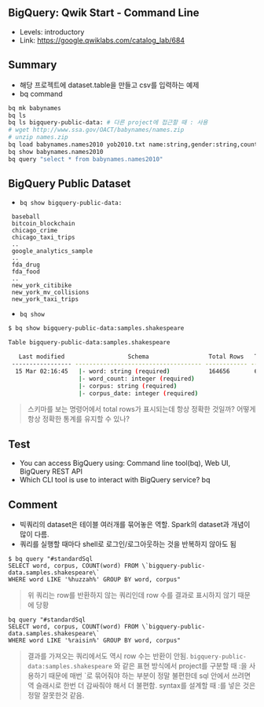 ## BigQuery: Qwik Start - Command Line
- Levels: introductory
- Link: https://google.qwiklabs.com/catalog_lab/684

## Summary
- 해당 프로젝트에 dataset.table을 만들고 csv를 입력하는 예제
- bq command
~~~bash
bq mk babynames
bq ls 
bq ls bigquery-public-data: # 다른 project에 접근할 때 : 사용
# wget http://www.ssa.gov/OACT/babynames/names.zip
# unzip names.zip
bq load babynames.names2010 yob2010.txt name:string,gender:string,count:integer
bq show babynames.names2010
bq query "select * from babynames.names2010"
~~~

## BigQuery Public Dataset
- `bq show bigquery-public-data:`
~~~
 baseball
 bitcoin_blockchain
 chicago_crime
 chicago_taxi_trips
 ..
 google_analytics_sample
 ..
 fda_drug
 fda_food
 ..
 new_york_citibike
 new_york_mv_collisions
 new_york_taxi_trips
~~~
-  `bq show`
~~~bash
$ bq show bigquery-public-data:samples.shakespeare
~~~
~~~bash
Table bigquery-public-data:samples.shakespeare

   Last modified                  Schema                 Total Rows   Total Bytes   Expiration   Time Partitioning   Labels
 ----------------- ------------------------------------ ------------ ------------- ------------ ------------------- --------
  15 Mar 02:16:45   |- word: string (required)           164656       6432064
                    |- word_count: integer (required)
                    |- corpus: string (required)
                    |- corpus_date: integer (required)
~~~
> 스키마를 보는 명령어에서 total rows가 표시되는데 항상 정확한 것일까? 어떻게 항상 정확한 통계를 유지할 수 있나?  

## Test
- You can access BigQuery using: Command line tool(bq), Web UI, BigQuery REST API
- Which CLI tool is use to interact with BigQuery service? bq

## Comment
- 빅쿼리의 dataset은 테이블 여러개를 묶어놓은 역할. Spark의 dataset과 개념이 많이 다름. 
- 쿼리를 실행할 때마다 shell로 로그인/로그아웃하는 것을 반복하지 않아도 됨
~~~
$ bq query "#standardSql
SELECT word, corpus, COUNT(word) FROM \`bigquery-public-data.samples.shakespeare\`
WHERE word LIKE '%huzzah%' GROUP BY word, corpus"
~~~
> 위 쿼리는 row를 반환하지 않는 쿼리인데 row 수를 결과로 표시하지 않기 때문에 당황 
~~~
bq query "#standardSql
SELECT word, corpus, COUNT(word) FROM \`bigquery-public-data.samples.shakespeare\`
WHERE word LIKE '%raisin%' GROUP BY word, corpus"
~~~
> 결과를 가져오는 쿼리에서도 역시 row 수는 반환이 안됨. 
> `bigquery-public-data:samples.shakespeare` 와 같은 표현 방식에서 project를 구분할 때 :을 사용하기 때문에 매번 `로 묶어줘야 하는 부분이 정말 불편한데 sql 안에서 쓰려면 역 슬래시로 한번 더 감싸줘야 해서 더 불편함. syntax를 설계할 때 :를 넣은 것은 정말 잘못한것 같음.
